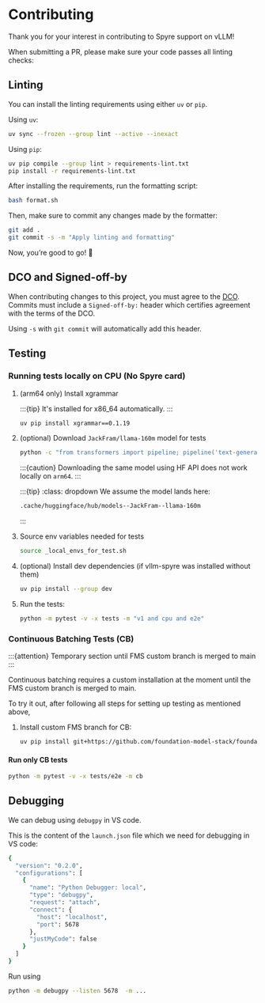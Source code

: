 # Contributing

Thank you for your interest in contributing to Spyre support on vLLM!

When submitting a PR, please make sure your code passes all linting checks:

## Linting

You can install the linting requirements using either `uv` or `pip`.

Using `uv`:

```bash
uv sync --frozen --group lint --active --inexact
```

Using `pip`:

```bash
uv pip compile --group lint > requirements-lint.txt
pip install -r requirements-lint.txt
```

After installing the requirements, run the formatting script:

```bash
bash format.sh
```

Then, make sure to commit any changes made by the formatter:

```bash
git add .
git commit -s -m "Apply linting and formatting"
```

Now, you’re good to go! 🚀

## DCO and Signed-off-by

When contributing changes to this project, you must agree to the [DCO](https://github.com/vllm-project/vllm/blob/main/DCO).
Commits must include a `Signed-off-by:` header which certifies agreement with
the terms of the DCO.

Using `-s` with `git commit` will automatically add this header.

## Testing

### Running tests locally on CPU (No Spyre card)
  
1. (arm64 only) Install xgrammar
  
   :::{tip}
   It's installed for x86_64 automatically.
   :::

   ```sh
   uv pip install xgrammar==0.1.19
   ```

1. (optional) Download `JackFram/llama-160m` model for tests

   ```sh
   python -c "from transformers import pipeline; pipeline('text-generation', model='JackFram/llama-160m')"
   ```

   :::{caution}
   Downloading the same model using HF API does not work locally on `arm64`.
   :::

   :::{tip}
   :class: dropdown
   We assume the model lands here:

   ```sh
   .cache/huggingface/hub/models--JackFram--llama-160m
   ```
  
    :::

1. Source env variables needed for tests

   ```sh
   source _local_envs_for_test.sh
   ```

1. (optional) Install dev dependencies (if vllm-spyre was installed without them)
  
   ```sh
   uv pip install --group dev
   ```

1. Run the tests:
  
   ```sh
   python -m pytest -v -x tests -m "v1 and cpu and e2e"
   ```

### Continuous Batching Tests (CB)

:::{attention}
Temporary section until FMS custom branch is merged to main
:::

Continuous batching requires a custom installation at the moment until the FMS custom branch is merged to main.

To try it out, after following all steps for setting up testing as mentioned above,

1. Install custom FMS branch for CB:

   ```sh
   uv pip install git+https://github.com/foundation-model-stack/foundation-model-stack.git@paged_attn_mock --force-reinstall
   ```

#### Run only CB tests

```sh
python -m pytest -v -x tests/e2e -m cb
```

## Debugging

We can debug using `debugpy` in VS code.

 This is the content of the `launch.json` file which we need for debugging in VS code:

```sh
{
  "version": "0.2.0",
  "configurations": [
    {
      "name": "Python Debugger: local",
      "type": "debugpy",
      "request": "attach",
      "connect": {
        "host": "localhost",
        "port": 5678
      },
      "justMyCode": false
    }
  ]
}

```

Run using

```sh
python -m debugpy --listen 5678  -m ...
```

